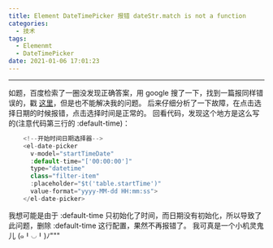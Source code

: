 ```yaml
---
title: Element DateTimePicker 报错 dateStr.match is not a function
categories:
  - 技术
tags:
  - Elemenmt
  - DateTimePicker 
date: 2021-01-06 17:01:23
---
```


---
如题，百度检索了一圈没发现正确答案，用 google 搜了一下，找到一篇报同样错误的，戳 [这里](https://blog.csdn.net/weixin_44640323/article/details/108670941)，但是也不能解决我的问题。
后来仔细分析了一下故障，在点击选择日期的时候报错，点击选择时间是正常的。
回看代码，发现这个地方是这么写的(注意代码第三行的 :default-time)：
```javascript
    <!--开始时间日期选择器-->
    <el-date-picker
      v-model="startTimeDate"
      :default-time="['00:00:00']"
      type="datetime"
      class="filter-item"
      :placeholder="$t('table.startTime')"
      value-format="yyyy-MM-dd HH:mm:ss">
    </el-date-picker>
```
我想可能是由于 :default-time 只初始化了时间，而日期没有初始化，所以导致了此问题，删除 :default-time 这行配置，果然不再报错了。
我可真是一个小机灵鬼儿  (๑╹◡╹)ﾉ"""
